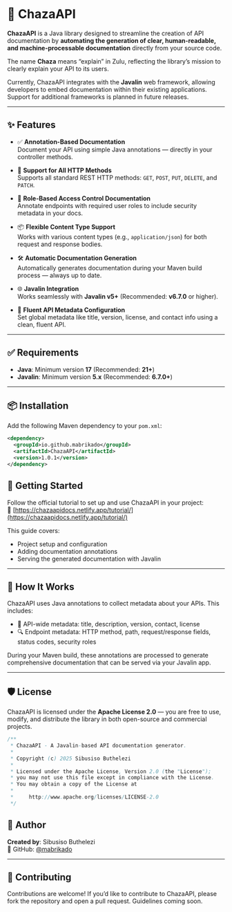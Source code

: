 # 📘 ChazaAPI

**ChazaAPI** is a Java library designed to streamline the creation of API documentation by **automating the generation of clear, human-readable, and machine-processable documentation** directly from your source code.

The name **Chaza** means “explain” in Zulu, reflecting the library’s mission to clearly explain your API to its users.

Currently, ChazaAPI integrates with the **Javalin** web framework, allowing developers to embed documentation within their existing applications. Support for additional frameworks is planned in future releases.

---

## ✨ Features

- ✅ **Annotation-Based Documentation**  
  Document your API using simple Java annotations — directly in your controller methods.

- 🔄 **Support for All HTTP Methods**  
  Supports all standard REST HTTP methods: `GET`, `POST`, `PUT`, `DELETE`, and `PATCH`.

- 🔐 **Role-Based Access Control Documentation**  
  Annotate endpoints with required user roles to include security metadata in your docs.

- 📦 **Flexible Content Type Support**  
  Works with various content types (e.g., `application/json`) for both request and response bodies.

- 🛠️ **Automatic Documentation Generation**  
  Automatically generates documentation during your Maven build process — always up to date.

- 🌐 **Javalin Integration**  
  Works seamlessly with **Javalin v5+** (Recommended: **v6.7.0** or higher).

- 🧩 **Fluent API Metadata Configuration**  
  Set global metadata like title, version, license, and contact info using a clean, fluent API.

---

## ✅ Requirements

- **Java**: Minimum version **17** (Recommended: **21+**)  
- **Javalin**: Minimum version **5.x** (Recommended: **6.7.0+**)

---

## 📦 Installation

Add the following Maven dependency to your `pom.xml`:

```xml
<dependency>
  <groupId>io.github.mabrikado</groupId>
  <artifactId>ChazaAPI</artifactId>
  <version>1.0.1</version>
</dependency>
```
## 🚀 Getting Started

Follow the official tutorial to set up and use ChazaAPI in your project:  
📖 [https://chazaapidocs.netlify.app/tutorial/](https://chazaapidocs.netlify.app/tutorial/)

This guide covers:

- Project setup and configuration
- Adding documentation annotations
- Serving the generated documentation with Javalin

---

## 📂 How It Works

ChazaAPI uses Java annotations to collect metadata about your APIs. This includes:

- 📌 API-wide metadata: title, description, version, contact, license
- 🔍 Endpoint metadata: HTTP method, path, request/response fields, status codes, security roles

During your Maven build, these annotations are processed to generate comprehensive documentation that can be served via your Javalin app.

---

## 🛡 License

ChazaAPI is licensed under the **Apache License 2.0** — you are free to use, modify, and distribute the library in both open-source and commercial projects.

```java
/**
 * ChazaAPI - A Javalin-based API documentation generator.
 *
 * Copyright (c) 2025 Sibusiso Buthelezi
 *
 * Licensed under the Apache License, Version 2.0 (the "License");
 * you may not use this file except in compliance with the License.
 * You may obtain a copy of the License at
 *
 *     http://www.apache.org/licenses/LICENSE-2.0
 */
```
## 👤 Author

**Created by**: Sibusiso Buthelezi  
🔗 GitHub: [@mabrikado](https://github.com/mabrikado)

---

## 🤝 Contributing

Contributions are welcome! If you’d like to contribute to ChazaAPI, please fork the repository and open a pull request. Guidelines coming soon.

